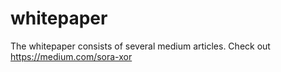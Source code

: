 # whitepaper
The whitepaper consists of several medium articles. Check out https://medium.com/sora-xor
